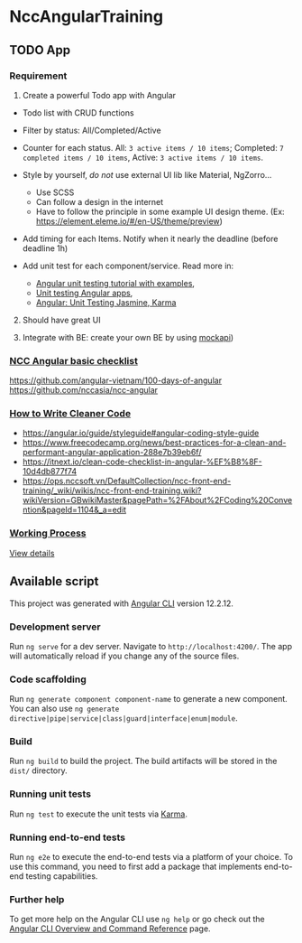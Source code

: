 # NccAngularTraining

## TODO App

### Requirement

1. Create a powerful Todo app with Angular

- Todo list with CRUD functions
- Filter by status: All/Completed/Active
- Counter for each status. All: `3 active items / 10 items`; Completed: `7 completed items / 10 items`, Active: `3 active items / 10 items`.
- Style by yourself, _do not_ use external UI lib like Material, NgZorro...

  - Use SCSS
  - Can follow a design in the internet
  - Have to follow the principle in some example UI design theme. (Ex: <https://element.eleme.io/#/en-US/theme/preview>)

- Add timing for each Items. Notify when it nearly the deadline (before deadline 1h)
- Add unit test for each component/service. Read more in: 
    - [Angular unit testing tutorial with examples](https://blog.logrocket.com/angular-unit-testing-tutorial-examples/), 
    - [Unit testing Angular apps](https://blogs.halodoc.io/angular-unit-testing/), 
    - [Angular: Unit Testing Jasmine, Karma](https://medium.com/swlh/angular-unit-testing-jasmine-karma-step-by-step-e3376d110ab4)

2. Should have great UI

3. Integrate with BE: create your own BE by using [mockapi](https://mockapi.io/docs))


### [NCC Angular basic checklist](https://github.com/angular-vietnam/100-days-of-angular)
https://github.com/angular-vietnam/100-days-of-angular
https://github.com/nccasia/ncc-angular

### [How to Write Cleaner Code](https://www.freecodecamp.org/news/best-practices-for-a-clean-and-performant-angular-application-288e7b39eb6f/)
- https://angular.io/guide/styleguide#angular-coding-style-guide
- https://www.freecodecamp.org/news/best-practices-for-a-clean-and-performant-angular-application-288e7b39eb6f/
- https://itnext.io/clean-code-checklist-in-angular-%EF%B8%8F-10d4db877f74
- https://ops.nccsoft.vn/DefaultCollection/ncc-front-end-training/_wiki/wikis/ncc-front-end-training.wiki?wikiVersion=GBwikiMaster&pagePath=%2FAbout%2FCoding%20Convention&pageId=1104&_a=edit
### [Working Process](https://ops.nccsoft.vn/DefaultCollection/ncc-front-end-training/_wiki/wikis/ncc-front-end-training.wiki/448/About)

[View details](https://ops.nccsoft.vn/DefaultCollection/ncc-front-end-training/_wiki/wikis/ncc-front-end-training.wiki/448/About)

## Available script

This project was generated with [Angular CLI](https://github.com/angular/angular-cli) version 12.2.12.

### Development server

Run `ng serve` for a dev server. Navigate to `http://localhost:4200/`. The app will automatically reload if you change any of the source files.

### Code scaffolding

Run `ng generate component component-name` to generate a new component. You can also use `ng generate directive|pipe|service|class|guard|interface|enum|module`.

### Build

Run `ng build` to build the project. The build artifacts will be stored in the `dist/` directory.

### Running unit tests

Run `ng test` to execute the unit tests via [Karma](https://karma-runner.github.io).

### Running end-to-end tests

Run `ng e2e` to execute the end-to-end tests via a platform of your choice. To use this command, you need to first add a package that implements end-to-end testing capabilities.

### Further help

To get more help on the Angular CLI use `ng help` or go check out the [Angular CLI Overview and Command Reference](https://angular.io/cli) page.
